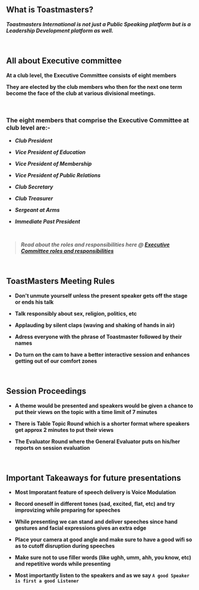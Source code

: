 ## What is Toastmasters? 

***Toastmasters International is not just a Public Speaking platform but is a Leadership Development platform as well.***

</br>

## All about Executive committee 

**At a club level, the Executive Committee consists of eight members**

**They are elected by the club members who then for the next one term become the face of the club at various divisional meetings.**

</br>

### The eight members that comprise the Executive Committee at club level are:- 

 * ***Club President***

 * ***Vice President of Education***

 * ***Vice President of Membership***

 * ***Vice President of Public Relations***

 * ***Club Secretary***

 * ***Club Treasurer***

 * ***Sergeant at Arms***

 * ***Immediate Past President***
     
</br>

> ***Read about the roles and responsibilities here @ [Executive Committee roles and responsibilities](https://franticallyspeaking.com/toastmasters-executive-committee-roles-and-responsibilities)***

</br>


## ToastMasters Meeting Rules  

* **Don't unmute yourself unless the present speaker gets off the stage or ends his talk**

* **Talk responsibly about sex, religion, politics, etc**

* **Applauding by silent claps (waving and shaking of hands in air)**

* **Adress everyone with the phrase of Toastmaster followed by their names**

* **Do turn on the cam to have a better interactive session and enhances getting out of our comfort zones**

</br>

## Session Proceedings

* **A theme would be presented and speakers would be given a chance to put their views on the topic with a time limit of 7 minutes**

* **There is Table Topic Round which is a shorter format where speakers get approx 2 minutes to put their views**

* **The Evaluator Round where the General Evaluator puts on his/her reports on session evaluation** 

</br>

## Important Takeaways for future presentations

* **Most Imporatant feature of speech delivery is Voice Modulation**

* **Record oneself in different tones (sad, excited, flat, etc) and try improvizing while preparing for speeches**
   
* **While presenting we can stand and deliver speeches since hand gestures and facial expressions gives an extra edge**
   
* **Place your camera at good angle and make sure to have a good wifi so as to cutoff disruption during speeches**

* **Make sure not to use filler words (like ughh, umm, ahh, you know, etc) and repetitive words while presenting**

* **Most importantly listen to the speakers and as we say `A good Speaker is first a good Listener`** 


#
